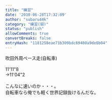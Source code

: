 ```yaml
---
title: "練習"
date: '2010-06-28T17:32:09'
author: "subaru44k"
category: "練習(弱)"
status: "publish"
allowComments: true
convertBreaks: false
entryHash: "1181258eae71b309bdc69480a9de8b04"
---
```

吹田外周ペース走(自転車)<br>
<br>
11'11"8<br>
→11'04"2<br>
<br>
こんなに速いのか・・・。<br>
自転車なら俺でも軽く世界記録抜けるんだな。
